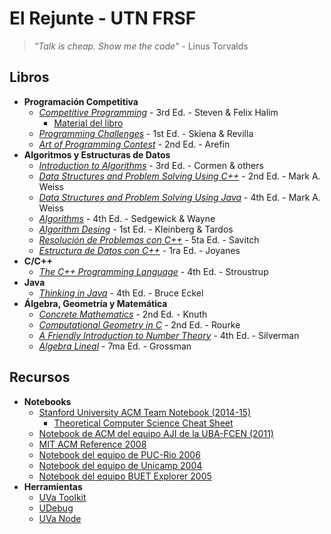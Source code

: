 # El Rejunte - UTN FRSF
> _"Talk is cheap. Show me the code"_ - Linus Torvalds


## Libros
* __Programación Competitiva__
    - [_Competitive Programming_](https://mega.nz/#!nVZAERxC!n7mN7teymbp9RHexomokrKM3AwoVyAZ8sjKrkpg2xVk) - 3rd Ed. - Steven & Felix Halim
        + [Material del libro](https://sites.google.com/site/stevenhalim/home/material)
    - [_Programming Challenges_](https://mega.nz/#!HV42lSYY!dYo-pKEHuaYZaeee6EuYX-DenziKhcbK0rzJAXsNAY) - 1st Ed. - Skiena & Revilla
    - [_Art of Programming Contest_](https://mega.nz/#!6JBFFQKL!CF7xL-IZ3bOQp1Z8mIzcnSd5sjPvHgyl8zwPzUsy9tY) - 2nd Ed. - Arefin
* __Algoritmos y Estructuras de Datos__
    - [_Introduction to Algorithms_](https://mega.nz/#!Xcxl0Koa!iWWuJUpBbdqTDN2925vyo-AC0WYeGbgJLa9ffP3iq6k) - 3rd Ed. - Cormen & others
    - [_Data Structures and Problem Solving Using C++_](https://mega.nz/#!jZxjyCKD!c1GKjniGzdcxHtZmdBfxC-_ABjCQk086epjeej36Cm4) - 2nd Ed. - Mark A. Weiss
    - [_Data Structures and Problem Solving Using Java_](https://mega.nz/#!yBYxWAQb!7GueKd4xYD8fqi99TYkLq2AfmDMCwXgV6BKnSB3v2bA) - 4th Ed. - Mark A. Weiss
    - [_Algorithms_](https://mega.nz/#!zIYGiQLJ!ZMwgIjXrXm3pC_hqPUMgy6-_I5YDidTh7jVLPsPOmH8) - 4th Ed. - Sedgewick & Wayne
    - [_Algorithm Desing_](https://mega.nz/#!WMB1XT7R!kbD82yy8DpVTcUU__BBB9T9WfAaRGmohDuTPl9iiBWI) - 1st Ed. - Kleinberg & Tardos
    - [_Resolución de Problemas con C++_](https://mega.nz/#!XVozyIIR!-7sE6T1vzdBgIKVirfpXZ7HA5RIBTRD9y7mAxk5OTwo) - 5ta Ed. - Savitch
    - [_Estructura de Datos con C++_](https://mega.nz/#!aRoBGDoI!9PmCPMN16_VppdfLXBvU1tN6LRysTbSi2IRs-uLibec) - 1ra Ed. - Joyanes
* __C/C++__
    - [_The C++ Programming Language_](https://mega.nz/#!mIZRyR6R!YLku_7hNu6Ua2EE_skO3JHeSToGSbtFSZariXNgAg10) - 4th Ed. - Stroustrup
* __Java__
    - [_Thinking in Java_](https://mega.nz/#!uFw21CBD!wey7FBiHEmNYPSkkS5RTHPBgy6T049d5uuh8TOhRO5E) - 4th Ed. - Bruce Eckel
* __Álgebra, Geometría y Matemática__
    - [_Concrete Mathematics_](https://mega.nz/#!7ZAlSSjB!HTshmAbIOrl_uszctvW9e212DAFtKul1n00QkVng518) - 2nd Ed. - Knuth
    - [_Computational Geometry in C_](https://mega.nz/#!nERRwQqL!MY0PzZ2_-RTQJJk0v8ZSni5xx2Xw5UmLjy_0-1Ll6UA) - 2nd Ed. - Rourke
    - [_A Friendly Introduction to Number Theory_](https://mega.nz/#!KQZSFIiT!0gF3z7Rupf2Hq3dWmBlXbWP4R_3AvE4Ka8Z7SmRY_1o) - 4th Ed. - Silverman  
    - [_Algebra Lineal_](https://mega.nz/#!nMAABb5Z!oczn7OnvYHHwPWxKYQ8c9yKdR-o77cLt7GeZIQfxwGU) - 7ma Ed. - Grossman   

## Recursos
* __Notebooks__
    - [Stanford University ACM Team Notebook (2014-15)](https://web.stanford.edu/~liszt90/acm/notebook.html)
        + [Theoretical Computer Science Cheat Sheet](https://web.stanford.edu/~liszt90/acm/cheatsheet.pdf)
    - [Notebook de ACM del equipo AJI de la UBA-FCEN (2011)](https://mega.nz/#!6RY3xIAD!LeXQPOzmnd0j1UVYFsZgYfJCxzRqDum4HozcSIAlrXA)
    - [MIT ACM Reference 2008](http://web.mit.edu/~ecprice/acm/notebook.pdf)
    - [Notebook del equipo de PUC-Rio 2006](https://6f510b8e-a-cfb2655f-s-sites.googlegroups.com/a/viniciusfortuna.com/maratona/Notebooks/Notebook_PUC-Rio_2006.pdf?attachauth=ANoY7cp4BP-gH1X2QJmC_GFkeqOtZlAkhFTnOuaRCn6pZknhkcoc36vbQIbhDWD9PLuSGQc_6mEjQhz7K6D2ZltQe-c5OunoTH6E-yES9EcThwevsYzGJp9aWgGXF1Zy-kf9Be7QeEOdEeRcniI6_r8O5BpYRI_H9WqCuPry13uQH0MbF61blBuDmjTBpdL_AIqTSm4IhMx9qXEotY6ZsHjxUpNpGQOId_LLC82qb5g4OwahP-z3H1qmVT579FekrH2OU7u6J5xL&attredirects=0)
    - [Notebook del equipo de Unicamp 2004](https://6f510b8e-a-cfb2655f-s-sites.googlegroups.com/a/viniciusfortuna.com/maratona/Notebooks/Notebook_Unicamp_2004.pdf?attachauth=ANoY7cqDjBqtv-D_Zo1h_ems5IvgGQk3d4Qrl5u89ab0nJjByPdFb1BHOxaWZ2WrIdWW55pY3RSFHBY3CqXEfp_sV5eE-MkC7sbTceGlFAKsnwS0M4nA1Y378Ch-Kg8J2Sg3z98g0OWOzs4KIBevtZGpnyKIKuatV5TOC3uyTb06XpKxQfkntL9sMV0BgrTuVZ_uy5Ei1qsh5mO8hmb3Btx1_j6DmD8USdZeZGHr-ZXj0VFkPeoyyN5qYVaNMjOI8QlfK7-TyQ9o&attredirects=0)
    - [Notebook del equipo BUET Explorer 2005](http://maratona.viniciusfortuna.com/Notebooks/TeamNotebook_buetexplorer_2005.doc?attredirects=0)
* __Herramientas__
    - [UVa Toolkit](http://uvatoolkit.com/)
    - [UDebug](https://www.udebug.com/)
    - [UVa Node](https://github.com/lucastan/uva-node)